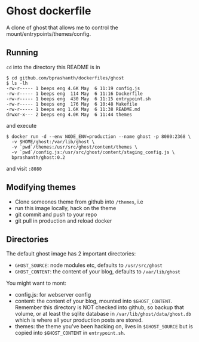# Ghost dockerfile

A clone of ghost that allows me to control the mount/entrypoints/themes/config.

## Running

`cd` into the directory this README is in

```
$ cd github.com/bprashanth/dockerfiles/ghost
$ ls -lh
-rw-r----- 1 beeps eng 4.6K May  6 11:19 config.js
-rw-r----- 1 beeps eng  114 May  6 11:16 Dockerfile
-rw-r----- 1 beeps eng  430 May  6 11:15 entrypoint.sh
-rw-r----- 1 beeps eng  176 May  6 10:48 Makefile
-rw-r----- 1 beeps eng 1.6K May  6 11:38 README.md
drwxr-x--- 2 beeps eng 4.0K May  6 11:44 themes
```

and execute
```
$ docker run -d --env NODE_ENV=production --name ghost -p 8080:2368 \
  -v $HOME/ghost:/var/lib/ghost \
  -v `pwd`/themes:/usr/src/ghost/content/themes \
  -v `pwd`/config.js:/usr/src/ghost/content/staging_config.js \
  bprashanth/ghost:0.2
```

and visit `:8080`

## Modifying themes

* Clone someones theme from github into `/themes`, i.e
* run this image locally, hack on the theme
* git commit and push to your repo
* git pull in production and reload docker

## Directories

The default ghost image has 2 important directories:
* `GHOST_SOURCE`: node modules etc, defaults to `/usr/src/ghost`
* `GHOST_CONTENT`: the content of your blog, defaults to `/var/lib/ghost`

You might want to mont:
* config.js: for webserver config
* content: the content of your blog, mounted into `$GHOST_CONTENT`. Remember
  this directory is NOT checked into github, so backup that volume, or at least
  the sqlite database in `/var/lib/ghost/data/ghost.db` which is where all your
  production posts are stored.
* themes: the theme you've been hacking on, lives in `$GHOST_SOURCE` but is
  copied into `$GHOST_CONTENT` in `entrypoint.sh`.
